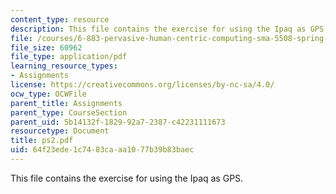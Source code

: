 ```yaml
---
content_type: resource
description: This file contains the exercise for using the Ipaq as GPS.
file: /courses/6-883-pervasive-human-centric-computing-sma-5508-spring-2006/64f23ede1c7483caaa1077b39b83baec_ps2.pdf
file_size: 60962
file_type: application/pdf
learning_resource_types:
- Assignments
license: https://creativecommons.org/licenses/by-nc-sa/4.0/
ocw_type: OCWFile
parent_title: Assignments
parent_type: CourseSection
parent_uid: 5b14132f-1829-92a7-2387-c42231111673
resourcetype: Document
title: ps2.pdf
uid: 64f23ede-1c74-83ca-aa10-77b39b83baec
---
```

This file contains the exercise for using the Ipaq as GPS.